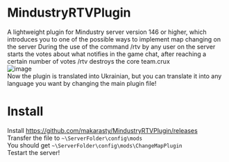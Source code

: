 # MindustryRTVPlugin
A lightweight plugin for Mindustry server version 146 or higher, which introduces you to one of the possible ways to implement map changing on the server
During the use of the command /rtv by any user on the server starts the votes about what notifies in the game chat, after reaching a certain number of votes /rtv destroys the core team.crux
<br>
![image](https://github.com/makarasty/MindustryRTVPlugin/assets/71918286/68e704db-d7a5-42fd-a3ec-41330648017c)
<br>
Now the plugin is translated into Ukrainian, but you can translate it into any language you want by changing the main plugin file!
# Install
Install https://github.com/makarasty/MindustryRTVPlugin/releases
<br>
Transfer the file to
`~\ServerFolder\config\mods`
<br>
You should get
`~\ServerFolder\config\mods\ChangeMapPlugin`
<br>
Testart the server!
